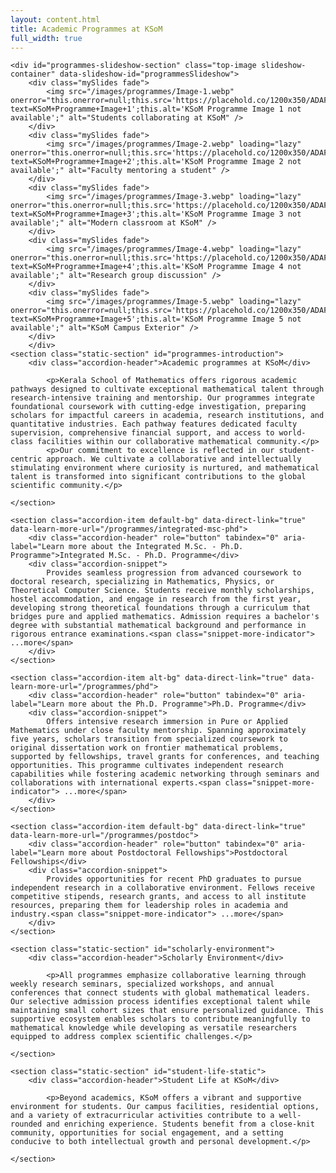 ```yaml
---
layout: content.html
title: Academic Programmes at KSoM
full_width: true
---
```


<div class="main-full-width" id="main-content-start">

    <div id="programmes-slideshow-section" class="top-image slideshow-container" data-slideshow-id="programmesSlideshow">
        <div class="mySlides fade">
            <img src="/images/programmes/Image-1.webp" onerror="this.onerror=null;this.src='https://placehold.co/1200x350/ADAFC8/ffffff?text=KSoM+Programme+Image+1';this.alt='KSoM Programme Image 1 not available';" alt="Students collaborating at KSoM" />
        </div>
        <div class="mySlides fade">
            <img src="/images/programmes/Image-2.webp" loading="lazy" onerror="this.onerror=null;this.src='https://placehold.co/1200x350/ADAFC8/ffffff?text=KSoM+Programme+Image+2';this.alt='KSoM Programme Image 2 not available';" alt="Faculty mentoring a student" />
        </div>
        <div class="mySlides fade">
            <img src="/images/programmes/Image-3.webp" loading="lazy" onerror="this.onerror=null;this.src='https://placehold.co/1200x350/ADAFC8/ffffff?text=KSoM+Programme+Image+3';this.alt='KSoM Programme Image 3 not available';" alt="Modern classroom at KSoM" />
        </div>
        <div class="mySlides fade">
            <img src="/images/programmes/Image-4.webp" loading="lazy" onerror="this.onerror=null;this.src='https://placehold.co/1200x350/ADAFC8/ffffff?text=KSoM+Programme+Image+4';this.alt='KSoM Programme Image 4 not available';" alt="Research group discussion" />
        </div>
        <div class="mySlides fade">
            <img src="/images/programmes/Image-5.webp" loading="lazy" onerror="this.onerror=null;this.src='https://placehold.co/1200x350/ADAFC8/ffffff?text=KSoM+Programme+Image+5';this.alt='KSoM Programme Image 5 not available';" alt="KSoM Campus Exterior" />
        </div>
        </div>
    <section class="static-section" id="programmes-introduction">
        <div class="accordion-header">Academic programmes at KSoM</div>
        
            <p>Kerala School of Mathematics offers rigorous academic pathways designed to cultivate exceptional mathematical talent through research-intensive training and mentorship. Our programmes integrate foundational coursework with cutting-edge investigation, preparing scholars for impactful careers in academia, research institutions, and quantitative industries. Each pathway features dedicated faculty supervision, comprehensive financial support, and access to world-class facilities within our collaborative mathematical community.</p>
            <p>Our commitment to excellence is reflected in our student-centric approach. We cultivate a collaborative and intellectually stimulating environment where curiosity is nurtured, and mathematical talent is transformed into significant contributions to the global scientific community.</p>

    </section>

    <section class="accordion-item default-bg" data-direct-link="true" data-learn-more-url="/programmes/integrated-msc-phd">
        <div class="accordion-header" role="button" tabindex="0" aria-label="Learn more about the Integrated M.Sc. - Ph.D. Programme">Integrated M.Sc. - Ph.D. Programme</div>
        <div class="accordion-snippet">
            Provides seamless progression from advanced coursework to doctoral research, specializing in Mathematics, Physics, or Theoretical Computer Science. Students receive monthly scholarships, hostel accommodation, and engage in research from the first year, developing strong theoretical foundations through a curriculum that bridges pure and applied mathematics. Admission requires a bachelor's degree with substantial mathematical background and performance in rigorous entrance examinations.<span class="snippet-more-indicator"> ...more</span>
        </div>
    </section>

    <section class="accordion-item alt-bg" data-direct-link="true" data-learn-more-url="/programmes/phd">
        <div class="accordion-header" role="button" tabindex="0" aria-label="Learn more about the Ph.D. Programme">Ph.D. Programme</div>
        <div class="accordion-snippet">
            Offers intensive research immersion in Pure or Applied Mathematics under close faculty mentorship. Spanning approximately five years, scholars transition from specialized coursework to original dissertation work on frontier mathematical problems, supported by fellowships, travel grants for conferences, and teaching opportunities. This programme cultivates independent research capabilities while fostering academic networking through seminars and collaborations with international experts.<span class="snippet-more-indicator"> ...more</span>
        </div>
    </section>

    <section class="accordion-item default-bg" data-direct-link="true" data-learn-more-url="/programmes/postdoc">
        <div class="accordion-header" role="button" tabindex="0" aria-label="Learn more about Postdoctoral Fellowships">Postdoctoral Fellowships</div>
        <div class="accordion-snippet">
            Provides opportunities for recent PhD graduates to pursue independent research in a collaborative environment. Fellows receive competitive stipends, research grants, and access to all institute resources, preparing them for leadership roles in academia and industry.<span class="snippet-more-indicator"> ...more</span>
        </div>
    </section>

    <section class="static-section" id="scholarly-environment">
        <div class="accordion-header">Scholarly Environment</div>

            <p>All programmes emphasize collaborative learning through weekly research seminars, specialized workshops, and annual conferences that connect students with global mathematical leaders. Our selective admission process identifies exceptional talent while maintaining small cohort sizes that ensure personalized guidance. This supportive ecosystem enables scholars to contribute meaningfully to mathematical knowledge while developing as versatile researchers equipped to address complex scientific challenges.</p>

    </section>

    <section class="static-section" id="student-life-static">
        <div class="accordion-header">Student Life at KSoM</div>

            <p>Beyond academics, KSoM offers a vibrant and supportive environment for students. Our campus facilities, residential options, and a variety of extracurricular activities contribute to a well-rounded and enriching experience. Students benefit from a close-knit community, opportunities for social engagement, and a setting conducive to both intellectual growth and personal development.</p>

    </section>

</div>
